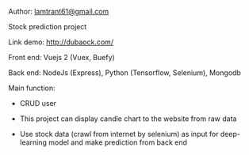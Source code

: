 Author: lamtrant61@gmail.com

Stock prediction project

Link demo: http://dubaock.com/

Front end: Vuejs 2 (Vuex, Buefy)

Back end: NodeJs (Express), Python (Tensorflow, Selenium), Mongodb

Main function:

- CRUD user

- This project can display candle chart to the website from raw data

- Use stock data (crawl from internet by selenium) as input for deep-learning model and make prediction from back end


